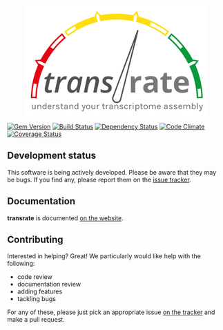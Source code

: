 <p align="center">
  <img alt="Transrate - understand your transcriptome assembly" src="https://github.com/Blahah/transrate/raw/master/docs/transrate_logo_full.png">
</p>

[![Gem Version](https://badge.fury.io/rb/transrate.png)][gem]
[![Build Status](https://secure.travis-ci.org/Blahah/transrate.png?branch=master)][travis]
[![Dependency Status](https://gemnasium.com/Blahah/transrate.png?travis)][gemnasium]
[![Code Climate](https://codeclimate.com/github/Blahah/transrate.png)][codeclimate]
[![Coverage Status](https://coveralls.io/repos/Blahah/transrate/badge.png?branch=master)][coveralls]

[gem]: https://badge.fury.io/rb/transrate
[travis]: https://travis-ci.org/Blahah/transrate
[gemnasium]: https://gemnasium.com/Blahah/transrate
[codeclimate]: https://codeclimate.com/github/Blahah/transrate
[coveralls]: https://coveralls.io/r/Blahah/transrate

## Development status

This software is being actively developed. Please be aware that they may be bugs. If you find any, please report them on the [issue tracker](https://github.com/Blahah/transrate/issues).

## Documentation

**transrate** is documented [on the website](http://hibberdlab.com/transrate).

## Contributing

Interested in helping? Great! We particularly would like help with the following:

- code review
- documentation review
- adding features
- tackling bugs

For any of these, please just pick an appropriate issue [on the tracker](https://github.com/Blahah/transrate/issues) and make a pull request.
